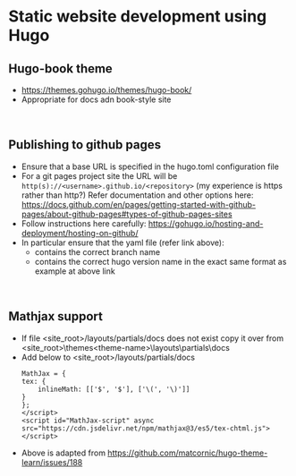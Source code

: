 # Static website development using Hugo

## Hugo-book theme

 - https://themes.gohugo.io/themes/hugo-book/
 - Appropriate for docs adn book-style site

<br>

## Publishing to github pages

 - Ensure that a base URL is specified in the hugo.toml configuration file
 - For a git pages project site the URL will be 
 `http(s)://<username>.github.io/<repository>`  (my experience is https rather than http?)  Refer documentation and other options here:
 https://docs.github.com/en/pages/getting-started-with-github-pages/about-github-pages#types-of-github-pages-sites
 - Follow instructions here carefully: https://gohugo.io/hosting-and-deployment/hosting-on-github/
 - In particular ensure that the yaml file (refer link above):
     - contains the correct branch name
     - contains the correct hugo version name in the exact same format as example at above link

<br>

## Mathjax support

 - If file <site_root>/layouts/partials/docs does not exist copy it over from <site_root>\themes\<theme-name>\layouts\partials\docs
 - Add below to <site_root>/layouts/partials/docs
    ```<script>
    MathJax = {
    tex: {
        inlineMath: [['$', '$'], ['\(', '\)']]
    }
    };
    </script>
    <script id="MathJax-script" async
    src="https://cdn.jsdelivr.net/npm/mathjax@3/es5/tex-chtml.js">
    </script>
 - Above is adapted from https://github.com/matcornic/hugo-theme-learn/issues/188
